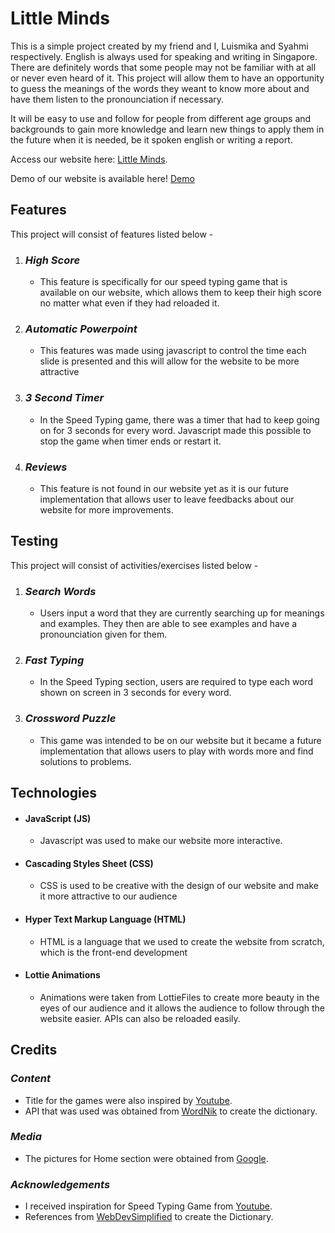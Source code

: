 # **Little Minds**

This is a simple project created by my friend and I, Luismika and Syahmi respectively. English is always used for speaking and writing in Singapore. There are definitely words that some people may not be familiar with at all or never even heard of it. This project will allow them to have an opportunity to guess the meanings of the words they weant to know more about and have them listen to the pronounciation if necessary.

It will be easy to use and follow for people from different age groups and backgrounds to gain more knowledge and learn new things to apply them in the future when it is needed, be it spoken english or writing a report.

Access our website here: [Little Minds](https://syhmiii.github.io/Little-Minds/).

Demo of our website is available here! [Demo](https://drive.google.com/file/d/1VTHZjyy8iiQOAcHOpqLAYoT4ox_SQIbr/view?usp=sharing)
## **Features**

This project will consist of features listed below -

1. ### *High Score*
     - This feature is specifically for our speed typing game that is available on our website, which allows them to keep their high score no matter what even if they had reloaded it.

2. ### *Automatic Powerpoint*
     - This features was made using javascript to control the time each slide is presented and this will allow for the website to be more attractive
3. ### *3 Second Timer*
     - In the Speed Typing game, there was a timer that had to keep going on for 3 seconds for every word. Javascript made this possible to stop the game when timer ends or restart it.

4. ### *Reviews*
     - This feature is not found in our website yet as it is our future implementation that allows user to leave feedbacks about our website for more improvements.


## **Testing**

This project will consist of activities/exercises listed below -
1. ### *Search Words*
     - Users input a word that they are currently searching up for meanings and examples. They then are able to see examples and have a pronounciation given for them.

2. ### *Fast Typing*
     - In the Speed Typing section, users are required to type each word shown on screen in 3 seconds for every word.

2. ### *Crossword Puzzle*
     - This game was intended to be on our website but it became a future implementation that allows users to play with words more and find solutions to problems.

## **Technologies**
- #### JavaScript (JS)
     - Javascript was used to make our website more interactive.

- #### Cascading Styles Sheet (CSS)
     - CSS is used to be creative with the design of our website and make it more attractive to our audience

- #### Hyper Text Markup Language (HTML)
     - HTML is a language that we used to create the website from scratch, which is the front-end development

- #### Lottie Animations
     - Animations were taken from LottieFiles to create more beauty in the eyes of our audience and it allows the audience to follow through the website easier. APIs can also be reloaded easily.


## **Credits**
### *Content*
- Title for the games were also inspired by [Youtube](https://www.youtube.com/).
- API that was used was obtained from [WordNik](https://developer.wordnik.com/) to create the dictionary.

### *Media*
- The pictures for Home section were obtained from [Google](https://www.google.com/).


### *Acknowledgements*
- I received inspiration for Speed Typing Game from [Youtube](https://www.youtube.com/watch?v=Yw-SYSG-028).
- References from [WebDevSimplified](https://www.youtube.com/watch?v=R1S_NhKkvGA) to create the Dictionary.

